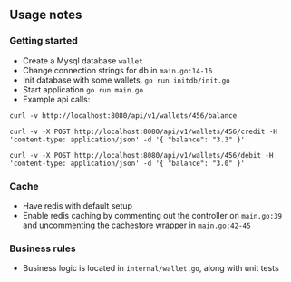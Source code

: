 ## Usage notes

### Getting started
- Create a Mysql database `wallet`
- Change connection strings for db in `main.go:14-16`
- Init database with some wallets. `go run initdb/init.go`
- Start application `go run main.go`
- Example api calls:

```
curl -v http://localhost:8080/api/v1/wallets/456/balance
```

```
curl -v -X POST http://localhost:8080/api/v1/wallets/456/credit -H 'content-type: application/json' -d '{ "balance": "3.3" }'
```

```
curl -v -X POST http://localhost:8080/api/v1/wallets/456/debit -H 'content-type: application/json' -d '{ "balance": "3.0" }'
```

### Cache
- Have redis with default setup
- Enable redis caching by commenting out the controller on `main.go:39`
and uncommenting the cachestore wrapper in `main.go:42-45`

### Business rules
- Business logic is located in `internal/wallet.go`, along with unit tests
